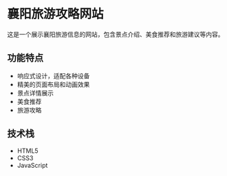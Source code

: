 # 襄阳旅游攻略网站

这是一个展示襄阳旅游信息的网站，包含景点介绍、美食推荐和旅游建议等内容。

## 功能特点

- 响应式设计，适配各种设备
- 精美的页面布局和动画效果
- 景点详情展示
- 美食推荐
- 旅游攻略

## 技术栈

- HTML5
- CSS3
- JavaScript 